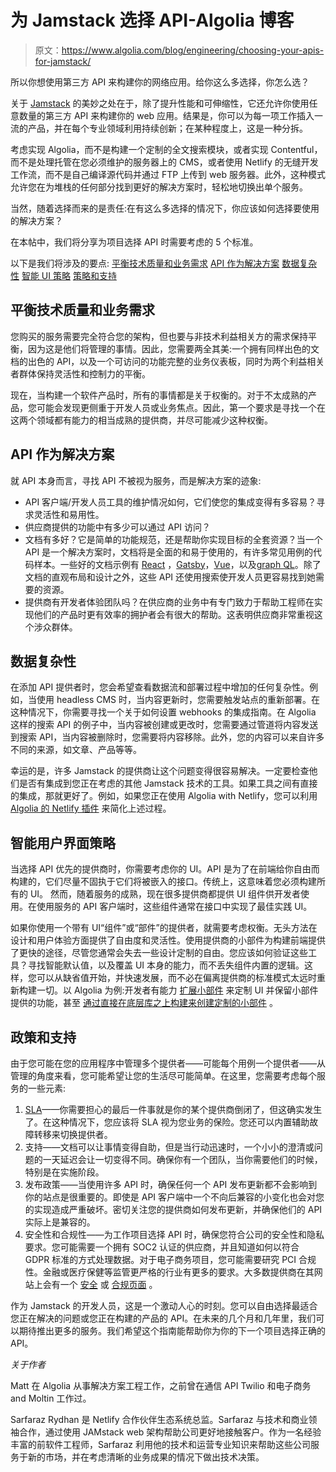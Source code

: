 # 为 Jamstack 选择 API-Algolia 博客

> 原文：<https://www.algolia.com/blog/engineering/choosing-your-apis-for-jamstack/>

所以你想使用第三方 API 来构建你的网络应用。给你这么多选择，你怎么选？

关于 [Jamstack](https://www.netlify.com/jamstack/) 的美妙之处在于，除了提升性能和可伸缩性，它还允许你使用任意数量的第三方 API 来构建你的 web 应用。结果是，你可以为每一项工作插入一流的产品，并在每个专业领域利用持续创新；在某种程度上，这是一种分拆。

考虑实现 Algolia，而不是构建一个定制的全文搜索模块，或者实现 Contentful，而不是处理托管在您必须维护的服务器上的 CMS，或者使用 Netlify 的无缝开发工作流，而不是自己编译源代码并通过 FTP 上传到 web 服务器。此外，这种模式允许您在为堆栈的任何部分找到更好的解决方案时，轻松地切换出单个服务。

当然，随着选择而来的是责任:在有这么多选择的情况下，你应该如何选择要使用的解决方案？

在本帖中，我们将分享为项目选择 API 时需要考虑的 5 个标准。

以下是我们将涉及的要点:
[平衡技术质量和业务需求](#Balancing-technical-quality-and-business-needs)
[API 作为解决方案](#API-as-a-solution)
[数据复杂性](#Data-complexity)
[智能 UI 策略](#Smart-UI-strategies)
[策略和支持](#Policies-and-support)

## 平衡技术质量和业务需求

您购买的服务需要完全符合您的架构，但也要与非技术利益相关方的需求保持平衡，因为这是他们将管理的事情。因此，您需要两全其美:一个拥有同样出色的文档的出色的 API，以及一个可访问的功能完整的业务仪表板，同时为两个利益相关者群体保持灵活性和控制力的平衡。

现在，当构建一个软件产品时，所有的事情都是关于权衡的。对于不太成熟的产品，您可能会发现更侧重于开发人员或业务焦点。因此，第一个要求是寻找一个在这两个领域都有能力的相当成熟的提供商，并尽可能减少这种权衡。

## API 作为解决方案

就 API 本身而言，寻找 API 不被视为服务，而是解决方案的迹象:

*   API 客户端/开发人员工具的维护情况如何，它们使您的集成变得有多容易？寻求灵活性和易用性。
*   供应商提供的功能中有多少可以通过 API 访问？
*   文档有多好？它是简单的功能规范，还是帮助你实现目标的全套资源？当一个 API 是一个解决方案时，文档将是全面的和易于使用的，有许多常见用例的代码样本。一些好的文档示例有 [React](https://reactjs.org/docs/getting-started.html) ，[Gatsby](https://www.gatsbyjs.com/docs/)，[Vue](https://vuejs.org/v2/guide/)，以及[graph QL](https://graphql.org/learn/)。除了文档的直观布局和设计之外，这些 API 还使用搜索使开发人员更容易找到她需要的资源。
*   提供商有开发者体验团队吗？在供应商的业务中有专门致力于帮助工程师在实现他们的产品时更有效率的拥护者会有很大的帮助。这表明供应商非常重视这个涉众群体。

## 数据复杂性

在添加 API 提供者时，您会希望查看数据流和部署过程中增加的任何复杂性。例如，当使用 headless CMS 时，当内容更新时，您需要触发站点的重新部署。在这种情况下，你需要寻找一个关于如何设置 webhooks 的集成指南。在 Algolia 这样的搜索 API 的例子中，当内容被创建或更改时，您需要通过管道将内容发送到搜索 API，当内容被删除时，您需要将内容移除。此外，您的内容可以来自许多不同的来源，如文章、产品等等。

幸运的是，许多 Jamstack 的提供商让这个问题变得很容易解决。一定要检查他们是否有集成到您正在考虑的其他 Jamstack 技术的工具。如果工具之间有直接的集成，那就更好了。例如，如果您正在使用 Algolia with Netlify，您可以利用 [Algolia 的 Netlify 插件](https://crawler.algolia.com/admin/netlify) 来简化上述过程。

## 智能用户界面策略

当选择 API 优先的提供商时，你需要考虑你的 UI。API 是为了在前端给你自由而构建的，它们尽量不固执于它们将被嵌入的接口。传统上，这意味着您必须构建所有的 UI。  然而，随着服务的成熟，现在很多提供商都提供 UI 组件供开发者使用。在使用服务的 API 客户端时，这些组件通常在接口中实现了最佳实践 UI。

如果你使用一个带有 UI“组件”或“部件”的提供者，就需要考虑权衡。无头方法在设计和用户体验方面提供了自由度和灵活性。使用提供商的小部件为构建前端提供了更快的途径，尽管您通常会失去一些设计定制的自由。您应该如何验证这些工具？寻找智能默认值，以及覆盖 UI 本身的能力，而不丢失组件内置的逻辑。这样，您可以从缺省值开始，并快速发展，而不必在偏离提供商的标准模式太远时重新构建一切。以 Algolia 为例:开发者有能力 [扩展小部件](https://www.algolia.com/doc/guides/building-search-ui/widgets/customize-an-existing-widget/js/#customize-the-complete-ui-of-the-widgets) 来定制 UI 并保留小部件提供的功能，甚至 [通过直接在底层库之上构建来创建定制的小部件](https://www.algolia.com/doc/guides/building-search-ui/widgets/create-your-own-widgets/js/) 。

## 政策和支持

由于您可能在您的应用程序中管理多个提供者——可能每个用例一个提供者——从管理的角度来看，您可能希望让您的生活尽可能简单。在这里，您需要考虑每个服务的一些元素:

1.  [SLA](https://blog.algolia.com/for-slas-theres-no-such-thing-as-100-uptime-only-100-transparency/)——你需要担心的最后一件事就是你的某个提供商倒闭了，但这确实发生了。在这种情况下，您应该将 SLA 视为您业务的保险。您还可以内置辅助故障转移来切换提供者。
2.  支持——文档可以让事情变得自助，但是当行动迅速时，一个小小的澄清或问题的一天延迟会让一切变得不同。确保你有一个团队，当你需要他们的时候，特别是在实施阶段。
3.  发布政策——当使用许多 API 时，确保任何一个 API 发布更新都不会影响到你的站点是很重要的。即使是 API 客户端中一个不向后兼容的小变化也会对您的实现造成严重破坏。密切关注您的提供商如何发布更新，并确保他们的 API 实际上是兼容的。
4.  安全性和合规性——为工作项目选择 API 时，确保您符合公司的安全性和隐私要求。您可能需要一个拥有 SOC2 认证的供应商，并且知道如何以符合 GDPR 标准的方式处理数据。对于电子商务项目，您可能需要研究 PCI 合规性。金融或医疗保健等监管更严格的行业有更多的要求。大多数提供商在其网站上会有一个 [安全](https://www.netlify.com/security/) 或 [合规页面](https://www.algolia.com/distributed-secure/security-compliance/) 。



作为 Jamstack 的开发人员，这是一个激动人心的时刻。您可以自由选择最适合您正在解决的问题或您正在构建的产品的 API。在未来的几个月和几年里，我们可以期待推出更多的服务。我们希望这个指南能帮助你为你的下一个项目选择正确的 API。

*关于作者*

Matt 在 Algolia 从事解决方案工程工作，之前曾在通信 API Twilio 和电子商务 and Moltin 工作过。

Sarfaraz Rydhan 是 Netlify 合作伙伴生态系统总监。Sarfaraz 与技术和商业领袖合作，通过使用 JAMstack web 架构帮助公司更好地接触客户。作为一名经验丰富的前软件工程师，Sarfaraz 利用他的技术和运营专业知识来帮助这些公司服务于新的市场，并在考虑清晰的业务成果的情况下做出技术决策。